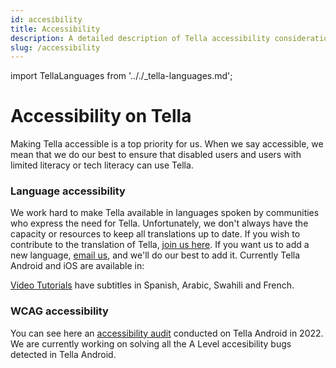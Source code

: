 ```yaml
---
id: accesibility
title: Accessibility
description: A detailed description of Tella accessibility considerations.
slug: /accessibility
---
```

import TellaLanguages from '.././_tella-languages.md';


# Accessibility on Tella

Making Tella accessible is a top priority for us. When we say accessible, we mean that we do our best to ensure that disabled users and users with limited literacy or tech literacy can use Tella.


### Language accessibility

We work hard to make Tella available in languages spoken by communities who express the need for Tella. Unfortunately, we don't always have the capacity or resources to keep all translations up to date. If you wish to contribute to the translation of Tella, [join us here](https://app.lokalise.com/public/9394139661a3d89da6fa91.77098206/). If you want us to add a new language, [email us](mailto:contact@tella-app.org), and we'll do our best to add it. Currently Tella Android and iOS are available in:
<TellaLanguages/>

[Video Tutorials](/video-tutorials) have subtitles in Spanish, Arabic, Swahili and French.



### WCAG accessibility

You can see here an [accessibility audit](https://drive.google.com/file/d/1iK8jpc14JAcAqJI2tbQeTRlp2W2n3vvx/view?usp=sharing) conducted on Tella Android in 2022. We are currently working on solving all the A Level accesibility bugs detected in Tella Android.

